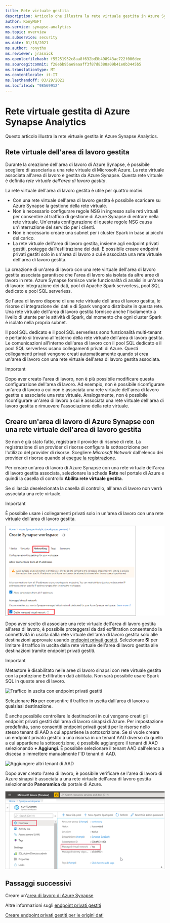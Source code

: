 ```yaml
---
title: Rete virtuale gestita
description: Articolo che illustra la rete virtuale gestita in Azure Synapse Analytics
author: RonyMSFT
ms.service: synapse-analytics
ms.topic: overview
ms.subservice: security
ms.date: 01/18/2021
ms.author: ronytho
ms.reviewer: jrasnick
ms.openlocfilehash: f55251932c8aa8f632bd3b498943ac722f006dee
ms.sourcegitcommit: f28ebb95ae9aaaff3f87d8388a09b41e0b3445b5
ms.translationtype: MT
ms.contentlocale: it-IT
ms.lasthandoff: 03/29/2021
ms.locfileid: "98569912"
---
```

# <a name="azure-synapse-analytics-managed-virtual-network"></a>Rete virtuale gestita di Azure Synapse Analytics

Questo articolo illustra la rete virtuale gestita in Azure Synapse Analytics.

## <a name="managed-workspace-virtual-network"></a>Rete virtuale dell'area di lavoro gestita

Durante la creazione dell'area di lavoro di Azure Synapse, è possibile scegliere di associarla a una rete virtuale di Microsoft Azure. La rete virtuale associata all'area di lavoro è gestita da Azure Synapse. Questa rete virtuale è definita *rete virtuale dell'area di lavoro gestita*.

La rete virtuale dell'area di lavoro gestita è utile per quattro motivi:

- Con una rete virtuale dell'area di lavoro gestita è possibile scaricare su Azure Synapse la gestione della rete virtuale.
- Non è necessario configurare regole NSG in ingresso sulle reti virtuali per consentire al traffico di gestione di Azure Synapse di entrare nella rete virtuale. Un'errata configurazione di queste regole NSG causa un'interruzione del servizio per i clienti.
- Non è necessario creare una subnet per i cluster Spark in base ai picchi del carico.
- La rete virtuale dell'area di lavoro gestita, insieme agli endpoint privati gestiti, protegge dall'esfiltrazione dei dati. È possibile creare endpoint privati gestiti solo in un'area di lavoro a cui è associata una rete virtuale dell'area di lavoro gestita.

La creazione di un'area di lavoro con una rete virtuale dell'area di lavoro gestita associata garantisce che l'area di lavoro sia isolata da altre aree di lavoro in rete. Azure Synapse fornisce varie funzionalità di analisi in un'area di lavoro: integrazione dei dati, pool di Apache Spark serverless, pool SQL dedicato e pool SQL serverless.

Se l'area di lavoro dispone di una rete virtuale dell'area di lavoro gestita, le risorse di integrazione dei dati e di Spark vengono distribuite in questa rete. Una rete virtuale dell'area di lavoro gestita fornisce anche l'isolamento a livello di utente per le attività di Spark, dal momento che ogni cluster Spark è isolato nella propria subnet.

Il pool SQL dedicato e il pool SQL serverless sono funzionalità multi-tenant e pertanto si trovano all'esterno della rete virtuale dell'area di lavoro gestita. Le comunicazioni all'interno dell'area di lavoro con il pool SQL dedicato e il pool SQL serverless usano collegamenti privati di Azure. Questi collegamenti privati vengono creati automaticamente quando si crea un'area di lavoro con una rete virtuale dell'area di lavoro gestita associata.

>[!IMPORTANT]
>Dopo aver creato l'area di lavoro, non è più possibile modificare questa configurazione dell'area di lavoro. Ad esempio, non è possibile riconfigurare un'area di lavoro a cui non è associata una rete virtuale dell'area di lavoro gestita e associarle una rete virtuale. Analogamente, non è possibile riconfigurare un'area di lavoro a cui è associata una rete virtuale dell'area di lavoro gestita e rimuovere l'associazione della rete virtuale.

## <a name="create-an-azure-synapse-workspace-with-a-managed-workspace-virtual-network"></a>Creare un'area di lavoro di Azure Synapse con una rete virtuale dell'area di lavoro gestita

Se non è già stato fatto, registrare il provider di risorse di rete. La registrazione di un provider di risorse configura la sottoscrizione per l'utilizzo del provider di risorse. Scegliere *Microsoft.Network* dall'elenco dei provider di risorse quando si [esegue la registrazione](../../azure-resource-manager/management/resource-providers-and-types.md).

Per creare un'area di lavoro di Azure Synapse con una rete virtuale dell'area di lavoro gestita associata, selezionare la scheda **Rete** nel portale di Azure e quindi la casella di controllo **Abilita rete virtuale gestita**.

Se si lascia deselezionata la casella di controllo, all'area di lavoro non verrà associata una rete virtuale.

>[!IMPORTANT]
>È possibile usare i collegamenti privati solo in un'area di lavoro con una rete virtuale dell'area di lavoro gestita.

![Rete virtuale dell'area di lavoro gestita abilitata](./media/synapse-workspace-managed-vnet/enable-managed-vnet-1.png)

Dopo aver scelto di associare una rete virtuale dell'area di lavoro gestita all'area di lavoro, è possibile proteggersi da dati exfiltration consentendo la connettività in uscita dalla rete virtuale dell'area di lavoro gestita solo alle destinazioni approvate usando [endpoint privati gestiti](./synapse-workspace-managed-private-endpoints.md). Selezionare **Sì** per limitare il traffico in uscita dalla rete virtuale dell'area di lavoro gestita alle destinazioni tramite endpoint privati gestiti. 


>[!IMPORTANT]
>Metastore è disabilitato nelle aree di lavoro sinapsi con rete virtuale gestita con la protezione Exfiltration dati abilitata. Non sarà possibile usare Spark SQL in queste aree di lavoro.

![Traffico in uscita con endpoint privati gestiti](./media/synapse-workspace-managed-vnet/select-outbound-connectivity.png)

Selezionare **No** per consentire il traffico in uscita dall'area di lavoro a qualsiasi destinazione.

È anche possibile controllare le destinazioni in cui vengono creati gli endpoint privati gestiti dall'area di lavoro sinapsi di Azure. Per impostazione predefinita, sono consentiti endpoint privati gestiti per le risorse nello stesso tenant di AAD a cui appartiene la sottoscrizione. Se si vuole creare un endpoint privato gestito a una risorsa in un tenant AAD diverso da quello a cui appartiene la sottoscrizione, è possibile aggiungere il tenant di AAD selezionando **+ Aggiungi**. È possibile selezionare il tenant AAD dall'elenco a discesa o immettere manualmente l'ID tenant di AAD.

![Aggiungere altri tenant di AAD](./media/synapse-workspace-managed-vnet/add-additional-azure-active-directory-tenants.png)

Dopo aver creato l'area di lavoro, è possibile verificare se l'area di lavoro di Azure sinapsi è associata a una rete virtuale dell'area di lavoro gestita selezionando **Panoramica** da portale di Azure.

![Panoramica dell'area di lavoro nel portale di Azure](./media/synapse-workspace-managed-vnet/enable-managed-vnet-2.png)

## <a name="next-steps"></a>Passaggi successivi

Creare un'[area di lavoro di Azure Synapse](../quickstart-create-workspace.md)

Altre informazioni sugli [endpoint privati gestiti](./synapse-workspace-managed-private-endpoints.md)

[Creare endpoint privati gestiti per le origini dati](./how-to-create-managed-private-endpoints.md)
